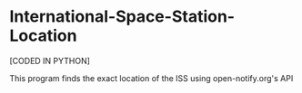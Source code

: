 # International-Space-Station-Location

[CODED IN PYTHON]

This program finds the exact location of the ISS using open-notify.org's API


